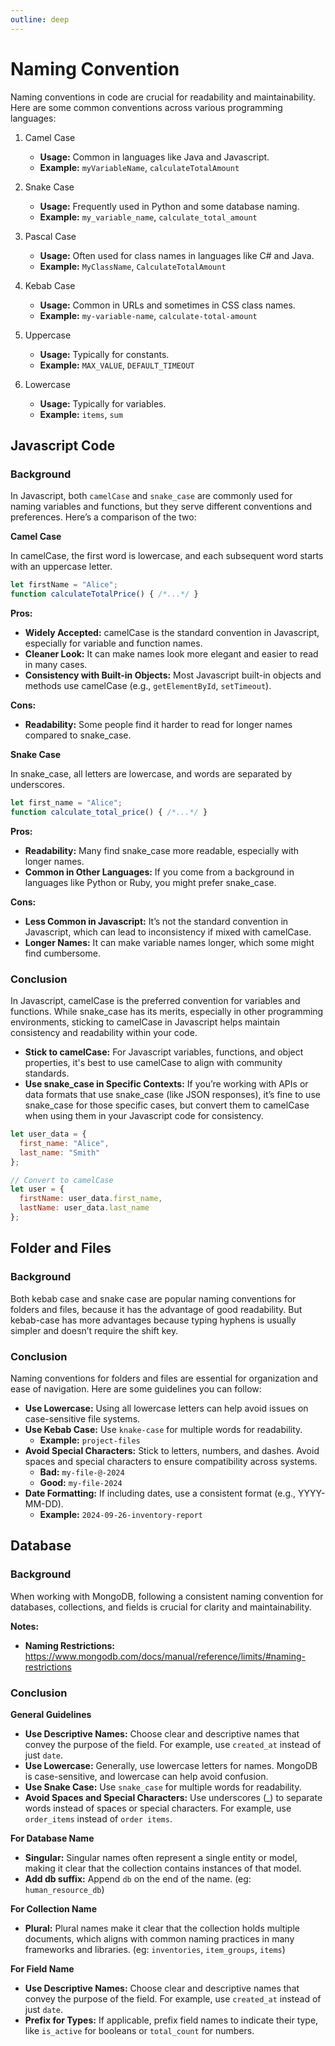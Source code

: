 ```yaml
---
outline: deep
---
```


# Naming Convention

Naming conventions in code are crucial for readability and maintainability. Here are some common conventions across various programming languages:

1. Camel Case

    - **Usage:** Common in languages like Java and Javascript.
    - **Example:** `myVariableName`, `calculateTotalAmount`

2. Snake Case
  
    - **Usage:** Frequently used in Python and some database naming.
    - **Example:** `my_variable_name`, `calculate_total_amount`

3. Pascal Case
  
    - **Usage:** Often used for class names in languages like C# and Java.
    - **Example:** `MyClassName`, `CalculateTotalAmount`

4. Kebab Case
  
    - **Usage:** Common in URLs and sometimes in CSS class names.
    - **Example:** `my-variable-name`, `calculate-total-amount`

5. Uppercase
  
    - **Usage:** Typically for constants.
    - **Example:** `MAX_VALUE`, `DEFAULT_TIMEOUT`

6. Lowercase
  
    - **Usage:** Typically for variables.
    - **Example:** `items`, `sum`


## Javascript Code

### Background

In Javascript, both `camelCase` and `snake_case` are commonly used for naming variables and functions, but they serve different conventions and preferences. Here’s a comparison of the two:

**Camel Case**

In camelCase, the first word is lowercase, and each subsequent word starts with an uppercase letter.

```js
let firstName = "Alice";
function calculateTotalPrice() { /*...*/ }
```

**Pros:**

- **Widely Accepted:** camelCase is the standard convention in Javascript, especially for variable and function names.
- **Cleaner Look:** It can make names look more elegant and easier to read in many cases.
- **Consistency with Built-in Objects:** Most Javascript built-in objects and methods use camelCase (e.g., `getElementById`, `setTimeout`).

**Cons:**

- **Readability:** Some people find it harder to read for longer names compared to snake_case.

**Snake Case**

In snake_case, all letters are lowercase, and words are separated by underscores.

```js
let first_name = "Alice";
function calculate_total_price() { /*...*/ }
```

**Pros:**

- **Readability:** Many find snake_case more readable, especially with longer names.
- **Common in Other Languages:** If you come from a background in languages like Python or Ruby, you might prefer snake_case.

**Cons:**

- **Less Common in Javascript:** It’s not the standard convention in Javascript, which can lead to inconsistency if mixed with camelCase.
- **Longer Names:** It can make variable names longer, which some might find cumbersome.

### Conclusion

In Javascript, camelCase is the preferred convention for variables and functions. While snake_case has its merits, especially in other programming environments, sticking to camelCase in Javascript helps maintain consistency and readability within your code.

- **Stick to camelCase:** For Javascript variables, functions, and object properties, it's best to use camelCase to align with community standards.
- **Use snake_case in Specific Contexts:** If you’re working with APIs or data formats that use snake_case (like JSON responses), it’s fine to use snake_case for those specific cases, but convert them to camelCase when using them in your Javascript code for consistency.

```js
let user_data = {
  first_name: "Alice",
  last_name: "Smith"
};

// Convert to camelCase
let user = {
  firstName: user_data.first_name,
  lastName: user_data.last_name
};
```

## Folder and Files

### Background

Both kebab case and snake case are popular naming conventions for folders and files, because it has the advantage of good readability. But kebab-case has more advantages because typing hyphens is usually simpler and doesn’t require the shift key.

### Conclusion

Naming conventions for folders and files are essential for organization and ease of navigation. Here are some guidelines you can follow:

- **Use Lowercase:** Using all lowercase letters can help avoid issues on case-sensitive file systems.
- **Use Kebab Case:** Use `knake-case` for multiple words for readability.
  - **Example:** `project-files`
- **Avoid Special Characters:** Stick to letters, numbers, and dashes. Avoid spaces and special characters to ensure compatibility across systems.
  - **Bad:** `my-file-@-2024`
  - **Good:** `my-file-2024`
- **Date Formatting:** If including dates, use a consistent format (e.g., YYYY-MM-DD).
  - **Example:** `2024-09-26-inventory-report`

## Database

### Background

When working with MongoDB, following a consistent naming convention for databases, collections, and fields is crucial for clarity and maintainability.

**Notes:**
- **Naming Restrictions:** https://www.mongodb.com/docs/manual/reference/limits/#naming-restrictions

### Conclusion

**General Guidelines**

- **Use Descriptive Names:** Choose clear and descriptive names that convey the purpose of the field. For example, use `created_at` instead of just `date`.
- **Use Lowercase:** Generally, use lowercase letters for names. MongoDB is case-sensitive, and lowercase can help avoid confusion.
- **Use Snake Case:** Use `snake_case` for multiple words for readability.
- **Avoid Spaces and Special Characters:** Use underscores (_) to separate words instead of spaces or special characters. For example, use `order_items` instead of `order items`.

**For Database Name**
- **Singular:** Singular names often represent a single entity or model, making it clear that the collection contains instances of that model.
- **Add db suffix:** Append `db` on the end of the name. (eg: `human_resource_db`)

**For Collection Name**
- **Plural:** Plural names make it clear that the collection holds multiple documents, which aligns with common naming practices in many frameworks and libraries. (eg: `inventories`, `item_groups`, `items`)

**For Field Name**
- **Use Descriptive Names:** Choose clear and descriptive names that convey the purpose of the field. For example, use `created_at` instead of just `date`.
- **Prefix for Types:** If applicable, prefix field names to indicate their type, like `is_active` for booleans or `total_count` for numbers.
  

